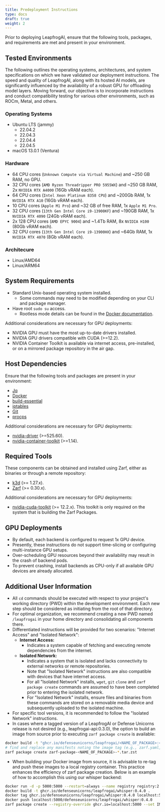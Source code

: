 ```yaml
---
title: Predeployment Instructions 
type: docs
draft: true
weight: 2
---
```


Prior to deploying LeapfrogAI, ensure that the following tools, packages, and requirements are met and present in your environment.

## Tested Environments

The following outlines the operating systems, architectures, and system specifications on which we have validated our deployment instructions. The speed and quality of LeapfrogAI, along with its hosted AI models, are significantly influenced by the availability of a robust GPU for offloading model layers. Moving forward, our objective is to incorporate instructions and conduct compatibility testing for various other environments, such as ROCm, Metal, and others.

### Operating Systems

- Ubuntu LTS (jammy)
  - 22.04.2
  - 22.04.3
  - 22.04.4
  - 22.04.5
- macOS 13.0.1 (Ventura)

### Hardware

- 64 CPU cores (`Unknown Compute via Virtual Machine`) and ~250 GB RAM, no GPU.
- 32 CPU cores (`AMD Ryzen Threadripper PRO 5955WX`) and ~250 GB RAM, 2x `NVIDIA RTX A4000` (16Gb vRAM each).
- 64 CPU cores (`Intel Xeon Platinum 8358 CPU`) and ~200Gb RAM, 1x `NVIDIA RTX A10` (16Gb vRAM each).
- 10 CPU cores (`Apple M1 Pro`) and ~32 GB of free RAM, 1x `Apple M1 Pro`.
- 32 CPU cores (`13th Gen Intel Core i9-13900KF`) and ~190GB RAM, 1x `NVIDIA RTX 4090` (24Gb vRAM each).
- 2x 128 CPU cores (`AMD EPYC 9004`) and ~1.4Tb RAM, 8x `NVIDIA H100` (80Gb vRAM each).
- 32 CPU cores (`13th Gen Intel Core i9-13900HX`) and ~64Gb RAM, 1x `NVIDIA RTX 4070` (8Gb vRAM each).

### Architecure

- Linux/AMD64
- Linux/ARM64

## System Requirements

- Standard Unix-based operating system installed.
  - Some commands may need to be modified depending on your CLI and package manager.
- Have root `sudo su` access.
  - Rootless mode details can be found in the [Docker documentation](https://docs.docker.com/engine/security/rootless/).

Additional considerations are necessary for GPU deployments:

- NVIDIA GPU must have the most up-to-date drivers installed.
- NVIDIA GPU drivers compatible with CUDA (>=12.2).
- NVIDIA Container Toolkit is available via internet access, pre-installed, or on a mirrored package repository in the air gap.

## Host Dependencies

Ensure that the following tools and packages are present in your environment:

- [Jq](https://jqlang.github.io/jq/)
- [Docker](https://www.docker.com/get-started/)
- [build-essential](https://packages.ubuntu.com/focal/build-essential)
- [iptables](https://help.ubuntu.com/community/IptablesHowTo?action=show&redirect=Iptables)
- [Git](https://git-scm.com/)
- [procps](https://gitlab.com/procps-ng/procps)

Additional considerations are necessary for GPU deployments:

- [nvidia-driver](https://linuxconfig.org/how-to-install-the-nvidia-drivers-on-ubuntu-22-04) (>=525.60).
- [nvidia-container-toolkit](https://docs.nvidia.com/datacenter/cloud-native/container-toolkit/latest/install-guide.html#installation) (>=1.14).

## Required Tools

These components can be obtained and installed using Zarf, either as binaries or through a remote repository:

- [k3d](https://k3d.io/v5.6.0/) (>= 1.27.x).
- [Zarf](https://docs.zarf.dev/docs/zarf-overview) (>= 0.30.x).

Additional considerations are necessary for GPU deployments:

- [nvidia-cuda-toolkit](https://docs.nvidia.com/cuda/cuda-installation-guide-linux/index.html) (>= 12.2.x). This toolkit is only required on the system that is building the Zarf Packages.

## GPU Deployments

- By default, each backend is configured to request 1x GPU device.
- Presently, these instructions do not support time-slicing or configuring multi-instance GPU setups.
- Over-scheduling GPU resources beyond their availability may result in the crash of backend pods.
- To prevent crashing, install backends as CPU-only if all available GPU devices are already allocated.
  
## Additional User Information

- All `cd` commands should be executed with respect to your project's working directory (PWD) within the development environment. Each new step should be considered as initiating from the root of that directory.
- For optimal organization, we recommend creating a new PWD named `/leapfrogai` in your home directory and consolidating all components there.
- Differentiated instructions will be provided for two scenarios: "Internet Access" and "Isolated Network":
  - **Internet Access:**
    - Indicates a system capable of fetching and executing remote dependencies from the internet.
  - **Isolated Network:**
    - Indicates a system that is isolated and lacks connectivity to external networks or remote repositories.
    - Note that "Isolated Network" instructions are also compatible with devices that have internet access.
    - For all "Isolated Network" installs, `wget`, `git` `clone` and `zarf package create` commands are assumed to have been completed prior to entering the isolated network.
    - For "Isolated Network" installs, ensure files and binaries from these commands are stored on a removable media device and subsequently uploaded to the isolated machine.
- For specific tool versions, it is recommended to follow the "Isolated Network" instructions.
- In cases where a tagged version of a LeapfrogAI or Defense Unicorns release is not desired (e.g., leapfrogai-api:0.3.0), the option to build an image from source prior to executing `zarf package create` is available:

``` bash
docker build -t "ghcr.io/defenseunicorns/leapfrogai/<NAME_OF_PACKAGE>:<DESIRED_TAG>" .
# find and replace any manifests noting the image tag (e.g., zarf.yaml, zarf-config.yaml, etc.)
zarf package create zarf-package-<NAME_OF_PACKAGE>-*.tar.zst
```

- When building your Docker image from source, it is advisable to re-tag and push these images to a local registry container. This practice enhances the efficiency of zarf package creation. Below is an example of how to accomplish this using our whisper backend:

``` bash
docker run -d -p 5000:5000 --restart=always --name registry registry:2
docker build -t ghcr.io/defenseunicorns/leapfrogai/whisper:0.4.0 .
docker tag ghcr.io/defenseunicorns/leapfrogai/whisper:0.4.0 localhost:5000/defenseunicorns/leapfrogai/whisper:0.4.0
docker push localhost:5000/defenseunicorns/leapfrogai/whisper:0.4.0
zarf package create --registry-override ghcr.io=localhost:5000 --set IMG=defenseunicorns/leapfrogai/whisper:0.4.0
```
